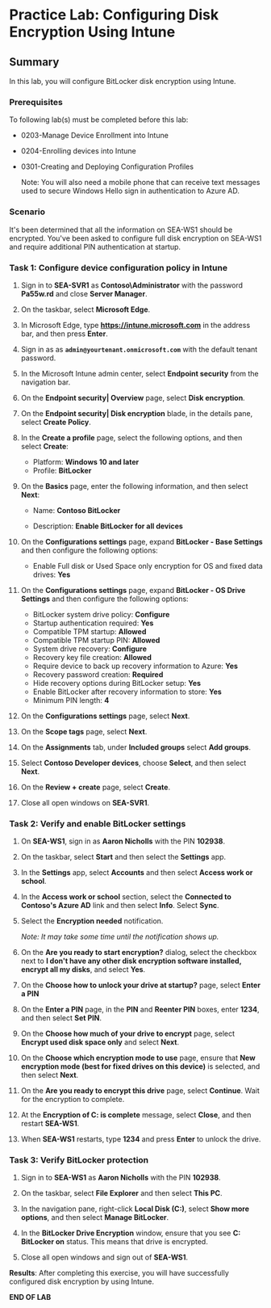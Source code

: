 # Practice Lab: Configuring Disk Encryption Using Intune

## Summary

In this lab, you will configure BitLocker disk encryption using Intune.

### Prerequisites

To following lab(s) must be completed before this lab:

- 0203-Manage Device Enrollment into Intune

- 0204-Enrolling devices into Intune

- 0301-Creating and Deploying Configuration Profiles

  Note: You will also need a mobile phone that can receive text messages used to secure Windows Hello sign in authentication to Azure AD.

### Scenario

It's been determined that all the information on SEA-WS1 should be encrypted. You've been asked to configure full disk encryption on SEA-WS1 and require additional PIN authentication at startup.

### Task 1: Configure device configuration policy in Intune

1. Sign in to **SEA-SVR1** as **Contoso\\Administrator** with the password **Pa55w.rd** and close **Server Manager**.

2. On the taskbar, select **Microsoft Edge**.

3. In Microsoft Edge, type **https://intune.microsoft.com** in the  address bar, and then press **Enter**. 

4. Sign in as as **`admin@yourtenant.onmicrosoft.com`** with the default tenant password.

5. In the Microsoft Intune admin center, select **Endpoint security** from the navigation bar.

6. On the **Endpoint security| Overview** page, select **Disk encryption**.

7. On the **Endpoint security| Disk encryption** blade, in the details pane, select **Create Policy**.

8. In the **Create a profile** page, select the following options, and then select **Create**:

    -   Platform: **Windows 10 and later**
    -   Profile: **BitLocker**
9. On the **Basics** page, enter the following information, and then select **Next**:

    -   Name: **Contoso BitLocker**

    -   Description: **Enable BitLocker for all devices**
10. On the **Configurations settings** page, expand **BitLocker - Base Settings** and then configure the following options:

     - Enable Full disk or Used Space only encryption for OS and fixed data drives: **Yes**

11. On the **Configurations settings** page, expand **BitLocker - OS Drive Settings** and then configure the following options:
     - BitLocker system drive policy: **Configure**
     - Startup authentication required: **Yes**
     - Compatible TPM startup: **Allowed**
     - Compatible TPM startup PIN: **Allowed**
     - System drive recovery: **Configure**
     - Recovery key file creation: **Allowed**
     - Require device to back up recovery information to Azure: **Yes**
     - Recovery password creation: **Required**
     - Hide recovery options during BitLocker setup: **Yes**
     - Enable BitLocker after recovery information to store: **Yes**
     - Minimum PIN length: **4**

12. On the **Configurations settings** page, select **Next**.

13. On the **Scope tags** page, select **Next**.

14. On the **Assignments** tab, under **Included groups** select **Add groups**. 

15. Select **Contoso Developer devices**, choose **Select**, and then select **Next**.

16. On the **Review + create** page, select **Create**.

17. Close all open windows on **SEA-SVR1**.

### Task 2: Verify and enable BitLocker settings

1. On **SEA-WS1**, sign in as **Aaron Nicholls** with the PIN **102938**.
    
2. On the taskbar, select **Start** and then select the **Settings** app.

3. In the **Settings** app, select **Accounts** and then select **Access work or school**.

4. In the **Access work or school** section, select the **Connected to Contoso's Azure AD** link and then select **Info**. Select **Sync**.

5. Select the **Encryption needed** notification.

   _Note: It may take some time until the notification shows up._

6. On the **Are you ready to start encryption?** dialog, select the checkbox next to **I don't have any other disk encryption software installed, encrypt all my disks**, and select **Yes**.

7. On the **Choose how to unlock your drive at startup?** page, select **Enter a PIN**

8. On the **Enter a PIN** page, in the **PIN** and **Reenter PIN** boxes, enter **1234**, and then select **Set PIN**.

9. On the **Choose how much of your drive to encrypt** page, select **Encrypt used disk space only** and select **Next**.
   
11. On the **Choose which encryption mode to use** page, ensure that **New encryption mode (best for fixed drives on this device)** is selected, and then select **Next**.
    
12. On the **Are you ready to encrypt this drive** page, select **Continue**. Wait for the encryption to complete.

13. At the **Encryption of C: is complete** message, select **Close**, and then restart **SEA-WS1**.

14. When **SEA-WS1** restarts, type **1234** and press **Enter** to unlock the drive.

### Task 3: Verify BitLocker protection

1. Sign in to **SEA-WS1** as **Aaron Nicholls** with the PIN **102938**.

2. On the taskbar, select **File Explorer** and then select **This PC**.

3. In the navigation pane, right-click **Local Disk (C:)**, select **Show more options**, and then select **Manage BitLocker**.

4. In the **BitLocker Drive Encryption** window, ensure that you see **C: BitLocker on** status. This means that drive is encrypted. 

5. Close all open windows and sign out of **SEA-WS1**.

**Results**: After completing this exercise, you will have successfully configured disk encryption by using Intune.

**END OF LAB**
